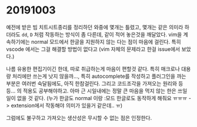 
# 20191003

예전에 받은 빔 치트시트종리를 정리하던 와중에 몇개는 틀렸고, 몇개는 같은 의미라 하더라도 `dd`, `D` 처럼 작동하는 방식이 좀 다른데, 같이 적어 놓은것을 깨달았다. vim을 계속하기에는 normal 모드에서 한글을 지원하지 않는 다는 점이 마음에 걸린다. 특히 vscode 에서는 그걸 해결할 방법이 없다고 (vim 자체의 문제라고 한걸 issue에서 보았다.) 

나름 유용한 편집기이긴 한데, 따로 취급하는게 마음이 편할것 같다. 특히 매크로나 대용량 처리에만 쓰는게 낫지 않을까..., 특히 autocomplete를 작성하고 플러그인을 까는 부분은 여러번 숙달됨에도, 아직 한참걸린다. 그리고 코드조각을 가져오는 원리와 등등... 의 적용도 공부해야하고. 아마 근 시일내에는 정말 큰 마음을 먹지 않는 한은 쓰일일이 없을 것 같다. (누가 한글도 normal 이랑 :모드 한글로도 동작하게 해줘요 ㅠㅠㅠ -> extension에서 작동해야 의미가 있을거 같은데.. ㅠ)

그럼에도 불구하고 가져오는 생산성은 무시할 수 없는 점은 인정한다.
